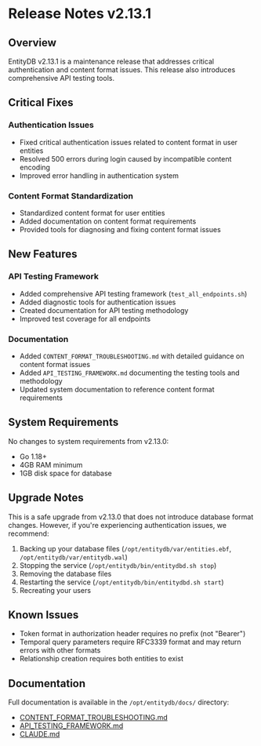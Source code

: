 # Release Notes v2.13.1

## Overview

EntityDB v2.13.1 is a maintenance release that addresses critical authentication and content format issues. This release also introduces comprehensive API testing tools.

## Critical Fixes

### Authentication Issues
- Fixed critical authentication issues related to content format in user entities
- Resolved 500 errors during login caused by incompatible content encoding
- Improved error handling in authentication system

### Content Format Standardization
- Standardized content format for user entities
- Added documentation on content format requirements
- Provided tools for diagnosing and fixing content format issues

## New Features

### API Testing Framework
- Added comprehensive API testing framework (`test_all_endpoints.sh`)
- Added diagnostic tools for authentication issues
- Created documentation for API testing methodology
- Improved test coverage for all endpoints

### Documentation
- Added `CONTENT_FORMAT_TROUBLESHOOTING.md` with detailed guidance on content format issues
- Added `API_TESTING_FRAMEWORK.md` documenting the testing tools and methodology
- Updated system documentation to reference content format requirements

## System Requirements

No changes to system requirements from v2.13.0:
- Go 1.18+
- 4GB RAM minimum
- 1GB disk space for database

## Upgrade Notes

This is a safe upgrade from v2.13.0 that does not introduce database format changes. However, if you're experiencing authentication issues, we recommend:

1. Backing up your database files (`/opt/entitydb/var/entities.ebf`, `/opt/entitydb/var/entitydb.wal`)
2. Stopping the service (`/opt/entitydb/bin/entitydbd.sh stop`)
3. Removing the database files
4. Restarting the service (`/opt/entitydb/bin/entitydbd.sh start`)
5. Recreating your users

## Known Issues

- Token format in authorization header requires no prefix (not "Bearer")
- Temporal query parameters require RFC3339 format and may return errors with other formats
- Relationship creation requires both entities to exist

## Documentation

Full documentation is available in the `/opt/entitydb/docs/` directory:
- [CONTENT_FORMAT_TROUBLESHOOTING.md](/opt/entitydb/docs/CONTENT_FORMAT_TROUBLESHOOTING.md)
- [API_TESTING_FRAMEWORK.md](/opt/entitydb/docs/API_TESTING_FRAMEWORK.md)
- [CLAUDE.md](/opt/entitydb/CLAUDE.md)